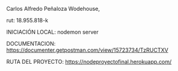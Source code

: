 Carlos Alfredo Peñaloza Wodehouse,

rut: 18.955.818-k

INICIACIÓN LOCAL: nodemon server

DOCUMENTACION: https://documenter.getpostman.com/view/15723734/TzRUCTXV

RUTA DEL PROYECTO: https://nodeproyectofinal.herokuapp.com/

